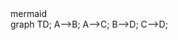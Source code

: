 <script src="https://cdn.jsdelivr.net/npm/mermaid/dist/mermaid.min.js"></script>
<script>mermaid.initialize({startOnLoad:true});</script>

<div> mermaid </div>
<div class="mermaid"> 
  graph TD; A-->B; A-->C; B-->D; C-->D; 
</div>
